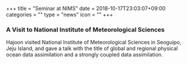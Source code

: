 +++
title = "Seminar at NIMS"
date = 2018-10-17T23:03:07+09:00
categories = ""
type = "news"
icon = ""
+++

### A Visit to National Institute of Meteorological Sciences

Hajoon visited National Institute of Meteorological Sciences in Seoguipo, Jeju Island, and gave a talk with the title of global and regional physical ocean data assimilation and a strongly coupled data assimilation.
